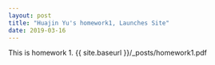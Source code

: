 ```yaml
---
layout: post
title: "Huajin Yu's homework1, Launches Site"
date: 2019-03-16
---
```

This is homework 1.
{{ site.baseurl }}/_posts/homework1.pdf
